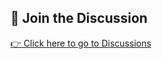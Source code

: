 ## 💬 Join the Discussion
[👉 Click here to go to Discussions](https://github.com/JaberPournazari/JaberPournazari)



